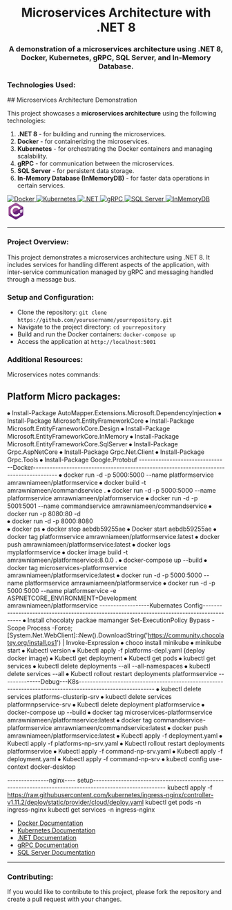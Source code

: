 <h1 align="center">Microservices Architecture with .NET 8</h1>
<h3 align="center">
  A demonstration of a microservices architecture using .NET 8, Docker, Kubernetes, gRPC, SQL Server, and In-Memory Database.
</h3>



<h3 align="left">Technologies Used:</h3>
## Microservices Architecture Demonstration

This project showcases a **microservices architecture** using the following technologies:

1. **.NET 8** - for building and running the microservices.
2. **Docker** - for containerizing the microservices.
3. **Kubernetes** - for orchestrating the Docker containers and managing scalability.
4. **gRPC** - for communication between the microservices.
5. **SQL Server** - for persistent data storage.
6. **In-Memory Database (InMemoryDB)** - for faster data operations in certain services.



<p align="left">
  <!-- Docker -->
  <a href="https://www.docker.com/" target="_blank">
    <img src="https://www.vectorlogo.zone/logos/docker/docker-icon.svg" alt="Docker" width="40" height="40"/>
  </a>
  <!-- Kubernetes -->
  <a href="https://kubernetes.io/" target="_blank">
    <img src="https://www.vectorlogo.zone/logos/kubernetes/kubernetes-icon.svg" alt="Kubernetes" width="40" height="40"/>
  </a>
  <!-- .NET -->
  <a href="https://dotnet.microsoft.com/" target="_blank">
    <img src="https://upload.wikimedia.org/wikipedia/commons/e/ee/.NET_Core_Logo.svg" alt=".NET" width="40" height="40"/>
  </a>
  <!-- gRPC -->
  <a href="https://grpc.io/" target="_blank">
    <img src="https://grpc.io/img/logos/grpc-icon-color.png" alt="gRPC" width="40" height="40"/>
  </a>
  <!-- SQL Server -->
  <a href="https://learn.microsoft.com/en-us/sql/sql-server/" target="_blank">
    <img src="https://www.svgrepo.com/show/303229/microsoft-sql-server-logo.svg" alt="SQL Server" width="40" height="40"/>
  </a>
  <!-- In-Memory Database -->
  <a href="https://learn.microsoft.com/en-us/ef/core/providers/in-memory/" target="_blank">
    <img src="https://www.vectorlogo.zone/logos/sqlite/sqlite-icon.svg" alt="InMemoryDB" width="40" height="40"/>
  </a>
  <!-- C# -->
  <a href="https://learn.microsoft.com/en-us/dotnet/csharp/" target="_blank">
    <img src="https://raw.githubusercontent.com/devicons/devicon/master/icons/csharp/csharp-original.svg" alt="C#" width="40" height="40"/>
  </a>
</p>


<hr>

<h3 align="left">Project Overview:</h3>
<p align="left">
  This project demonstrates a microservices architecture using .NET 8. It includes services for handling different aspects of the application, with inter-service communication managed by gRPC and messaging handled through a message bus.
</p>

<h3 align="left">Setup and Configuration:</h3>
<ul>
  <li>Clone the repository: <code>git clone https://github.com/yourusername/yourrepository.git</code></li>
  <li>Navigate to the project directory: <code>cd yourrepository</code></li>
  <li>Build and run the Docker containers: <code>docker-compose up</code></li>
  <li>Access the application at <code>http://localhost:5001</code></li>
</ul>

<h3 align="left">Additional Resources:</h3>
Microservices notes  commands:

Platform Micro packages:
------------------------------------------------------------------------------------------------------------------------------
⦁	Install-Package AutoMapper.Extensions.Microsoft.DependencyInjection
⦁	 Install-Package Microsoft.EntityFrameworkCore
⦁	Install-Package Microsoft.EntityFrameworkCore.Design 
⦁	Install-Package Microsoft.EntityFrameworkCore.InMemory
⦁	 Install-Package Microsoft.EntityFrameworkCore.SqlServer
⦁	 Install-Package Grpc.AspNetCore
⦁	 Install-Package Grpc.Net.Client
⦁	 Install-Package Grpc.Tools
⦁	 Install-Package Google.Protobuf
--------------------------------Docker---------------------------------------------------------------------------------------
⦁	 docker run -d -p 5000:5000 --name platformservice amrawniameen/platformservice
⦁	docker build -t amrawniameen/commandservice .
⦁	docker run -d -p 5000:5000 --name platformservice amrawniameen/platformservice
⦁	 docker run -d -p 5001:5001 --name commandservice amrawniameen/commandservice
⦁	docker run -p 8080:80  -d  
⦁	docker run -d -p 8000:8080  
⦁	docker ps
⦁	docker stop aebdb59255ae
⦁	Docker start aebdb59255ae
⦁	docker tag platformservice amrawniameen/platformservice:latest
⦁	docker push amrawniameen/platformservice:latest 
⦁	docker logs myplatformservice 
⦁	docker image build -t  amrawniameen/platformservice:8.0.0 .
⦁	docker-compose up --build 
⦁	 docker tag microservices-platformservice amrawniameen/platformservice:latest
⦁	docker run -d -p 5000:5000 --name platformservice amrawniameen/platformservice
⦁	docker run -d -p 5000:5000 --name platformservice -e ASPNETCORE_ENVIRONMENT=Development amrawniameen/platformservice
------------------Kubernates Config------------------------------------------------------------------------------------------
⦁	Install chocolaty packae mamanger Set-ExecutionPolicy Bypass -Scope Process -Force; [System.Net.WebClient]::New().DownloadString('https://community.chocolatey.org/install.ps1') | Invoke-Expression
⦁	choco install minikube
⦁	minikube start
⦁	Kubectl version
⦁	Kubectl apply -f platforms-depl.yaml (deploy docker image)
⦁	Kubectl get deployment
⦁	Kubectl get pods
⦁	kubectl get services
⦁	kubectl delete deployments --all --all-namespaces
⦁	kubectl delete services --all
⦁	Kubectl rollout restart deployments platformservice
--------------Debug---K8s---------------------------------------------------------------------------------------------------------
⦁	kubectl delete services platforms-clusterip-srv
⦁	kubectl delete services platformnpservice-srv
⦁	Kubectl delete deployment platformservice
⦁	docker-compose up --build 
⦁	docker tag microservices-platformservice amrawniameen/platformservice:latest
⦁	docker tag commandservice-platformservice amrawniameen/commandservice:latest
⦁	docker push amrawniameen/platformservice:latest
⦁	Kubectl apply -f deployment.yaml 
⦁	Kubectl apply -f platforms-np-srv.yaml
⦁	Kubectl rollout restart deployments platformservice
⦁	Kubectl apply -f command-np-srv.yaml
⦁	Kubectl apply -f deployment.yaml
⦁	Kubectl apply -f command-np-srv
⦁	kubectl config use-context docker-desktop

---------------nginx---- setup--------------------------------------------------------------------------------------------------------
kubectl apply -f https://raw.githubusercontent.com/kubernetes/ingress-nginx/controller-v1.11.2/deploy/static/provider/cloud/deploy.yaml 
kubectl get pods -n ingress-nginx
kubectl get services -n ingress-nginx


<ul>
  <li><a href="https://docs.docker.com/get-started/" target="_blank">Docker Documentation</a></li>
  <li><a href="https://kubernetes.io/docs/home/" target="_blank">Kubernetes Documentation</a></li>
  <li><a href="https://docs.microsoft.com/en-us/dotnet/" target="_blank">.NET Documentation</a></li>
  <li><a href="https://grpc.io/docs/" target="_blank">gRPC Documentation</a></li>
  <li><a href="https://docs.microsoft.com/en-us/sql/sql-server/?view=sql-server-ver15" target="_blank">SQL Server Documentation</a></li>
</ul>

<hr>

<h3 align="left">Contributing:</h3>
<p align="left">
  If you would like to contribute to this project, please fork the repository and create a pull request with your changes.
</p>
